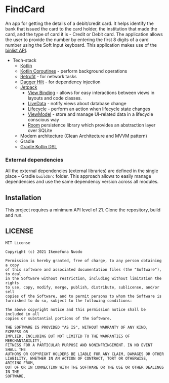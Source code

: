 # FindCard
An app for getting the details of a debit/credit card.
It helps identify the bank that issued the card to the card holder, the institution that made the card, and the type of card it is - Credit or Debit card.
The application allows the user to provide the number by entering the first 8 digits of a card number using the Soft Input keyboard. 
This application makes use of the [binlist API](https://binlist.net/).

* Tech-stack
    * [Kotlin](https://kotlinlang.org/)
    * [Kotlin Coroutines](https://kotlinlang.org/docs/reference/coroutines-overview.html) - perform background operations
    * [Retrofit](https://square.github.io/retrofit/) - for network tasks
    * [Dagger Hilt](https://dagger.dev/hilt/) - for dependency injection
    * [Jetpack](https://developer.android.com/jetpack)
        * [View Binding](https://developer.android.com/topic/libraries/view-binding/) - allows for easy interactions between views in layouts and code classes.
        * [LiveData](https://developer.android.com/topic/libraries/architecture/livedata) - notify views about database change
        * [Lifecycle](https://developer.android.com/topic/libraries/architecture/lifecycle) - perform an action when lifecycle state changes
        * [ViewModel](https://developer.android.com/topic/libraries/architecture/viewmodel) - store and manage UI-related data in a lifecycle conscious way
        * [Room](https://developer.android.com/topic/libraries/architecture/room) persistence library which provides an abstraction layer over SQLite
    * Modern architecture (Clean Architecture and MVVM pattern)
    * Gradle
    * [Gradle Kotlin DSL](https://docs.gradle.org/current/userguide/kotlin_dsl.html)

### External dependencies
All the external dependencies (external libraries) are defined in the single place - Gradle `buildSrc` folder. This approach allows to easily manage dependencies and use the same dependency version across all modules.

## Installation
This project requires a minimum API level of 21. Clone the repository, build and run.

## LICENSE
```
MIT License

Copyright (c) 2021 Ikemefuna Nwodo

Permission is hereby granted, free of charge, to any person obtaining a copy
of this software and associated documentation files (the "Software"), to deal
in the Software without restriction, including without limitation the rights
to use, copy, modify, merge, publish, distribute, sublicense, and/or sell
copies of the Software, and to permit persons to whom the Software is
furnished to do so, subject to the following conditions:

The above copyright notice and this permission notice shall be included in all
copies or substantial portions of the Software.

THE SOFTWARE IS PROVIDED "AS IS", WITHOUT WARRANTY OF ANY KIND, EXPRESS OR
IMPLIED, INCLUDING BUT NOT LIMITED TO THE WARRANTIES OF MERCHANTABILITY,
FITNESS FOR A PARTICULAR PURPOSE AND NONINFRINGEMENT. IN NO EVENT SHALL THE
AUTHORS OR COPYRIGHT HOLDERS BE LIABLE FOR ANY CLAIM, DAMAGES OR OTHER
LIABILITY, WHETHER IN AN ACTION OF CONTRACT, TORT OR OTHERWISE, ARISING FROM,
OUT OF OR IN CONNECTION WITH THE SOFTWARE OR THE USE OR OTHER DEALINGS IN THE
SOFTWARE.
```


